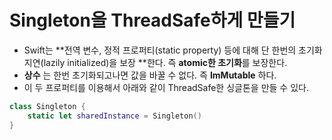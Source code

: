 # Singleton을 ThreadSafe하게 만들기
- Swift는  **전역 변수, 정적 프로퍼티(static property) 등에 대해 단 한번의 초기화 지연(lazily initialized)을 보장 **한다. 즉  **atomic한 초기화**를 보장한다.
- **상수** 는 한번 초기화되고나면 값을 바꿀 수 없다. 즉 **ImMutable** 하다. 
- 이 두 프로퍼티를 이용해서 아래와 같이 ThreadSafe한 싱글톤을 만들 수 있다.

```swift 
class Singleton {
    static let sharedInstance = Singleton()
}
```

